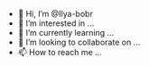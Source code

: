 - 👋 Hi, I’m @Ilya-bobr
- 👀 I’m interested in ...
- 🌱 I’m currently learning ...
- 💞️ I’m looking to collaborate on ...
- 📫 How to reach me ...

<!---
Ilya-bobr/Ilya-bobr is a ✨ special ✨ repository because its `README.md` (this file) appears on your GitHub profile.
You can click the Preview link to take a look at your changes.
--->
